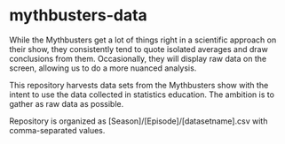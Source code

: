 # mythbusters-data

While the Mythbusters get a lot of things right in a scientific approach on their show, they consistently tend to quote isolated averages and draw conclusions from them. Occasionally, they will display raw data on the screen, allowing us to do a more nuanced analysis.

This repository harvests data sets from the Mythbusters show with the intent to use the data collected in statistics education. The ambition is to gather as raw data as possible.

Repository is organized as [Season]/[Episode]/[datasetname].csv with comma-separated values.
